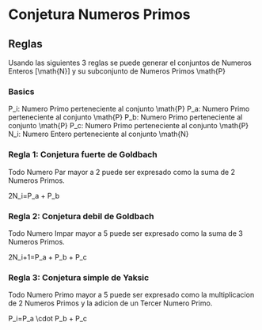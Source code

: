 # Conjetura Numeros Primos

## Reglas

Usando las siguientes 3 reglas se puede generar el conjuntos de Numeros Enteros [\math{N}] y su subconjunto de Numeros Primos \math{P}

### Basics

P_i: Numero Primo perteneciente al conjunto \math{P} 
P_a: Numero Primo perteneciente al conjunto \math{P} 
P_b: Numero Primo perteneciente al conjunto \math{P} 
P_c: Numero Primo perteneciente al conjunto \math{P} 
N_i: Numero Entero perteneciente al conjunto \math{N} 

### Regla 1: Conjetura fuerte de Goldbach

Todo Numero Par mayor a 2 puede ser expresado como la suma de 2 Numeros Primos.

2N_i=P_a + P_b

### Regla 2: Conjetura debil de Goldbach

Todo Numero Impar mayor a 5 puede ser expresado como la suma de 3 Numeros Primos.

2N_i+1=P_a + P_b + P_c

### Regla 3: Conjetura simple de Yaksic

Todo Numero Primo mayor a 5 puede ser expresado como la multiplicacion de 2 Numeros Primos y la adicion de un Tercer Numero Primo.

P_i=P_a \cdot P_b + P_c

